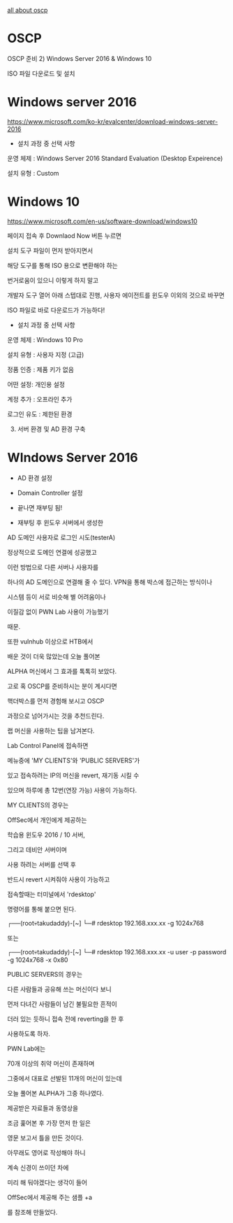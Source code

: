 [all about oscp](https://www.youtube.com/watch?v=ylrZFMgiFRk)

# OSCP
OSCP 준비
2) Windows Server 2016 & Windows 10

ISO 파일 다운로드 및 설치

 

 

# Windows server 2016

https://www.microsoft.com/ko-kr/evalcenter/download-windows-server-2016

 

- 설치 과정 중 선택 사항

운영 체제 : Windows Server 2016 Standard Evaluation (Desktop Expeirence)

설치 유형 : Custom

 

 

 

# Windows 10

https://www.microsoft.com/en-us/software-download/windows10

 

페이지 접속 후 Downlaod Now 버튼 누르면

 설치 도구 파일이 먼저 받아지면서

해당 도구를 통해 ISO 용으로 변환해야 하는

번거로움이 있으니 이렇게 하지 말고

 

개발자 도구 열어 아래 스텝대로 진행,
사용자 에이전트를 윈도우 이외의 것으로 바꾸면

ISO 파일로 바로 다운로드가 가능하다!

- 설치 과정 중 선택 사항

운영 체제 : Windows 10 Pro

설치 유형 : 사용자 지정 (고급)

정품 인증 : 제품 키가 없음

어떤 설정: 개인용 설정

계정 추가 : 오프라인 추가

로그인 유도 : 제한된 환경

 

 

 

 

3) 서버 환경 및 AD 환경 구축

 

# WIndows Server 2016

- AD 환경 설정


- Domain Controller 설정

- 끝나면 재부팅 됨!

-  재부팅 후 윈도우 서버에서 생성한

AD 도메인 사용자로 로그인 시도(testerA)

정상적으로 도메인 연결에 성공했고

이런 방법으로 다른 서버나 사용자를

하나의 AD 도메인으로 연결해 줄 수 있다.
VPN을 통해 박스에 접근하는 방식이나

시스템 등이 서로 비슷해 별 어려움이나

이질감 없이 PWN Lab 사용이 가능했기

때문.

 

 

 

또한 vulnhub 이상으로 HTB에서

배운 것이 더욱 많았는데 오늘 풀어본

ALPHA 머신에서 그 효과를 톡톡히 보았다.

 

 

 

고로 혹 OSCP를 준비하시는 분이 계시다면

핵더박스를 먼저 경험해 보시고 OSCP

과정으로 넘어가시는 것을 추천드린다.

 

 

 

 

 

 

랩 머신을 사용하는 팁을 남겨본다.

 

 

 

Lab Control Panel에 접속하면

메뉴중에 'MY CLIENTS'와 'PUBLIC SERVERS'가

있고 접속하려는 IP의 머신을 revert, 재기동 시킬 수

있으며 하루에 총 12번(연장 가능) 사용이 가능하다.

 

 

 

MY CLIENTS의 경우는

OffSec에서 개인에게 제공하는

학습용 윈도우 2016 / 10 서버,

그리고 데비안 서버이며

 

 

 

 

사용 하려는 서버를 선택 후

반드시 revert 시켜줘야 사용이 가능하고

접속할때는 터미널에서 'rdesktop'

명령어를 통해 붙으면 된다.

┌──(root💀takudaddy)-[~]
└─# rdesktop 192.168.xxx.xx -g 1024x768    

또는

┌──(root💀takudaddy)-[~]
└─# rdesktop 192.168.xxx.xx -u user -p password -g 1024x768 -x 0x80
 

 

 

PUBLIC SERVERS의 경우는

다른 사람들과 공유해 쓰는 머신이다 보니

먼저 다녀간 사람들이 남긴 불필요한 흔적이

더러 있는 듯하니 접속 전에 reverting을 한 후

사용하도록 하자.

 

 

 

PWN Lab에는

70개 이상의 취약 머신이 존재하며

그중에서 대표로 선발된 11개의 머신이 있는데

오늘 풀어본 ALPHA가 그중 하나였다.

 

 

 

 

 

 

 

제공받은 자료들과 동영상을

조금 훑어본 후 가장 먼저 한 일은

영문 보고서 틀을 만든 것이다.

 

 

 

아무래도 영어로 작성해야 하니

계속 신경이 쓰이던 차에

미리 해 둬야겠다는 생각이 들어

OffSec에서 제공해 주는 샘플 +a

를 참조해 만들었다.
